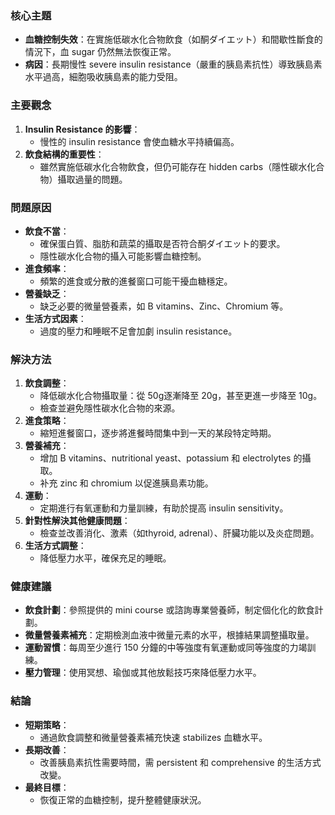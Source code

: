 ### 核心主題
- **血糖控制失效**：在實施低碳水化合物飲食（如酮ダイエット）和間歇性斷食的情況下，血 sugar 仍然無法恢復正常。
- **病因**：長期慢性 severe insulin resistance（嚴重的胰島素抗性）導致胰島素水平過高，細胞吸收胰島素的能力受阻。

### 主要觀念
1. **Insulin Resistance 的影響**：
   - 慢性的 insulin resistance 會使血糖水平持續偏高。
2. **飲食結構的重要性**：
   - 雖然實施低碳水化合物飲食，但仍可能存在 hidden carbs（隱性碳水化合物）攝取過量的問題。

### 問題原因
- **飲食不當**：
  - 確保蛋白質、脂肪和蔬菜的攝取是否符合酮ダイエット的要求。
  - 隱性碳水化合物的攝入可能影響血糖控制。
- **進食頻率**：
  - 頻繁的進食或分散的進餐窗口可能干擾血糖穩定。
- **營養缺乏**：
  - 缺乏必要的微量營養素，如 B vitamins、Zinc、Chromium 等。
- **生活方式因素**：
  - 過度的壓力和睡眠不足會加劇 insulin resistance。

### 解決方法
1. **飲食調整**：
   - 降低碳水化合物攝取量：從 50g逐漸降至 20g，甚至更進一步降至 10g。
   - 檢查並避免隱性碳水化合物的來源。
2. **進食策略**：
   - 縮短進餐窗口，逐步將進餐時間集中到一天的某段特定時期。
3. **營養補充**：
   - 增加 B vitamins、nutritional yeast、potassium 和 electrolytes 的攝取。
   - 补充 zinc 和 chromium 以促進胰島素功能。
4. **運動**：
   - 定期進行有氧運動和力量訓練，有助於提高 insulin sensitivity。
5. **針對性解決其他健康問題**：
   - 檢查並改善消化、激素（如thyroid, adrenal）、肝臟功能以及炎症問題。
6. **生活方式調整**：
   - 降低壓力水平，確保充足的睡眠。

### 健康建議
- **飲食計劃**：參照提供的 mini course 或諮詢專業營養師，制定個化化的飲食計劃。
- **微量營養素補充**：定期檢測血液中微量元素的水平，根據結果調整攝取量。
- **運動習慣**：每周至少進行 150 分鐘的中等強度有氧運動或同等強度的力竭訓練。
- **壓力管理**：使用冥想、瑜伽或其他放鬆技巧來降低壓力水平。

### 結論
- **短期策略**：
  - 通過飲食調整和微量營養素補充快速 stabilizes 血糖水平。
- **長期改善**：
  - 改善胰島素抗性需要時間，需 persistent 和 comprehensive 的生活方式改變。
- **最終目標**：
  - 恢復正常的血糖控制，提升整體健康狀況。